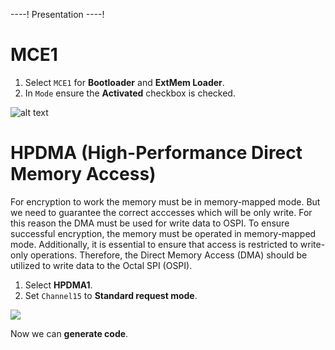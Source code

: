 ----!
Presentation
----!

# MCE1

1. Select `MCE1` for **Bootloader** and **ExtMem Loader**.
2. In `Mode` ensure the **Activated** checkbox is checked.

![alt text](./img/24_06_06_481.png)


# HPDMA (High-Performance Direct Memory Access)

For encryption to work the memory must be in memory-mapped mode. But we need to guarantee the correct acccesses which will be only write. For this reason the DMA must be used for write data to OSPI. 
To ensure successful encryption, the memory must be operated in memory-mapped mode. Additionally, it is essential to ensure that access is restricted to write-only operations. Therefore, the Direct Memory Access (DMA) should be utilized to write data to the Octal SPI (OSPI).

1. Select **HPDMA1**.
2. Set `Channel15`  to **Standard request mode**.

![](./img/24_07_03_497.png)

Now we can **generate code**.